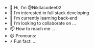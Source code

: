- 👋 Hi, I’m @Nikitacodee02
- 👀 I’m interested in full stack developing
- 🌱 I’m currently learning back-end 
- 💞️ I’m looking to collaborate on ...
- 📫 How to reach me ...
- 😄 Pronouns: 
- ⚡ Fun fact: ...

<!---
Nikitacodee02/Nikitacodee02 is a ✨ special ✨ repository because its `README.md` (this file) appears on your GitHub profile.
You can click the Preview link to take a look at your changes.
--->

